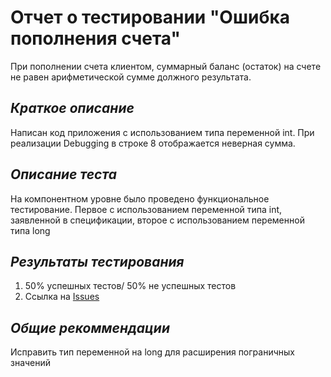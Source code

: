 # Отчет о тестировании "Ошибка пополнения счета"

При пополнении счета клиентом, суммарный баланс (остаток) на счете не равен арифметической сумме должного результата.

## *Краткое описание*

Написан код приложения с использованием типа переменной int. При реализации Debugging в строке 8 отображается неверная сумма.

## *Описание теста*

На компонентном уровне было проведено функциональное тестирование. Первое с использованием переменной типа int, заявленной в спецификации, 
второе с использованием переменной типа long

## *Результаты тестирования*
1. 50% успешных тестов/ 50% не успешных тестов
2.  Ссылка на [Issues](https://github.com/Tageko/HW_J-2.1/issues/1#issue-806640659)

## *Общие рекоммендации* 
Исправить тип переменной на long для расширения пограничных значений